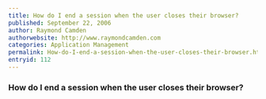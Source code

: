 ```yaml
---
title: How do I end a session when the user closes their browser?
published: September 22, 2006
author: Raymond Camden
authorwebsite: http://www.raymondcamden.com
categories: Application Management
permalink: How-do-I-end-a-session-when-the-user-closes-their-browser.html
entryid: 112
---
```


<h3>How do I end a session when the user closes their browser?</h3>



